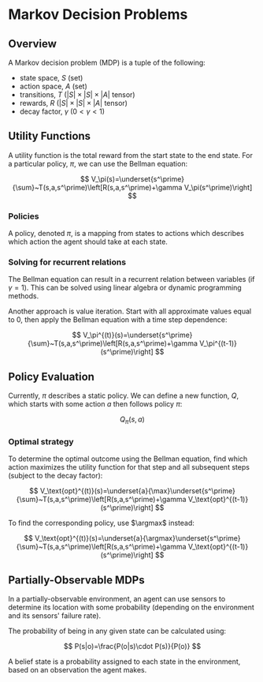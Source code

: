 # Markov Decision Problems

## Overview

A Markov decision problem (MDP) is a tuple of the following:
- state space, $S$ (set)
- action space, $A$ (set)
- transitions, $T$ ($|S|\times|S|\times|A|$ tensor)
- rewards, $R$ ($|S|\times|S|\times|A|$ tensor)
- decay factor, $\gamma$ ($0<\gamma<1$)

## Utility Functions

A utility function is the total reward from the start state to the end state. For a particular policy, $\pi$, we can use the Bellman equation:

$$
V_\pi(s)=\underset{s^\prime}{\sum}~T(s,a,s^\prime)\left[R(s,a,s^\prime)+\gamma V_\pi(s^\prime)\right]
$$

### Policies

A policy, denoted $\pi$, is a mapping from states to actions which describes which action the agent should take at each state.

### Solving for recurrent relations

The Bellman equation can result in a recurrent relation between variables (if $\gamma=1$). This can be solved using linear algebra or dynamic programming methods.

Another approach is value iteration. Start with all approximate values equal to 0, then apply the Bellman equation with a time step dependence:

$$
V_\pi^{(t)}(s)=\underset{s^\prime}{\sum}~T(s,a,s^\prime)\left[R(s,a,s^\prime)+\gamma V_\pi^{(t-1)}(s^\prime)\right]
$$

## Policy Evaluation

Currently, $\pi$ describes a static policy. We can define a new function, $Q$, which starts with some action $a$ then follows policy $\pi$:

$$
Q_\pi(s,a)
$$

### Optimal strategy

To determine the optimal outcome using the Bellman equation, find which action maximizes the utility function for that step and all subsequent steps (subject to the decay factor):

$$
V_\text{opt}^{(t)}(s)=\underset{a}{\max}\underset{s^\prime}{\sum}~T(s,a,s^\prime)\left[R(s,a,s^\prime)+\gamma V_\text{opt}^{(t-1)}(s^\prime)\right]
$$

To find the corresponding policy, use $\argmax$ instead:

$$
V_\text{opt}^{(t)}(s)=\underset{a}{\argmax}\underset{s^\prime}{\sum}~T(s,a,s^\prime)\left[R(s,a,s^\prime)+\gamma V_\text{opt}^{(t-1)}(s^\prime)\right]
$$

## Partially-Observable MDPs

In a partially-observable environment, an agent can use sensors to determine its location with some probability (depending on the environment and its sensors' failure rate).

The probability of being in any given state can be calculated using:

$$
P(s|o)=\frac{P(o|s)\cdot P(s)}{P(o)}
$$

A belief state is a probability assigned to each state in the environment, based on an observation the agent makes.
